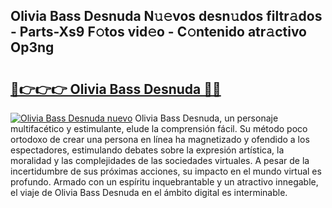 ## Olivia Bass Desnuda N𝚞𝚎vos desn𝚞dos filtr𝚊dos - Parts-Xs9 F𝚘tos vid𝚎o - C𝚘ntenido atr𝚊ctivo Op3ng

# <h2><a href="http://mb9vhn.tromn.icu/?c=Olivia+Bass+Desnuda">🔗👉👉👉 Olivia Bass Desnuda 🔗🔗</a></h2>

[![Olivia Bass Desnuda nuevo](https://i.imgur.com/pEAQMta.gif)](http://mb9vhn.tromn.icu/?c=Olivia+Bass+Desnuda)
Olivia Bass Desnuda, un personaje multifacético y estimulante, elude la comprensión fácil. Su método poco ortodoxo de crear una persona en línea ha magnetizado y ofendido a los espectadores, estimulando debates sobre la expresión artística, la moralidad y las complejidades de las sociedades virtuales. A pesar de la incertidumbre de sus próximas acciones, su impacto en el mundo virtual es profundo. Armado con un espíritu inquebrantable y un atractivo innegable, el viaje de Olivia Bass Desnuda en el ámbito digital es interminable.
